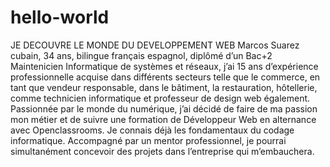 # hello-world
JE DECOUVRE LE MONDE DU DEVELOPPEMENT WEB
Marcos Suarez cubain, 34 ans, bilingue français espagnol, diplômé d’un Bac+2 Maintenicien Informatique de systèmes et réseaux, j’ai 15 ans d’expérience professionnelle acquise dans différents secteurs telle que le commerce, en tant que vendeur responsable, dans le bâtiment, la restauration, hôtellerie, comme technicien informatique et professeur de design web également. 
Passionnée par le monde du numérique, j’ai décidé de faire de ma passion mon métier et de suivre une formation de Développeur Web en alternance avec Openclassrooms.
Je connais déjà les fondamentaux du codage informatique. Accompagné par un mentor professionnel, je pourrai simultanément concevoir des projets dans l’entreprise qui m’embauchera. 
